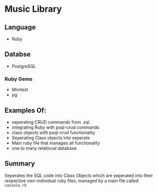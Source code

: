 # Music Library

## Language

- Ruby

## Databse

- PostgreSQL

### Ruby Gems

- Minitest
- pg

## Examples Of:

 - seperating CRUD commands from .sql.
 - integrating Ruby with psql-crud commands
 - class objects with psql-crud functionality
 - Seperating Class objects into seperate
 - Main ruby file that manages all functionality
 - one to many relational database.
 
 ## Summary
 
 Seperates the SQL code into Class Objects which are seperated into their respective own individual ruby files, managed by a main file called `console.rb`
